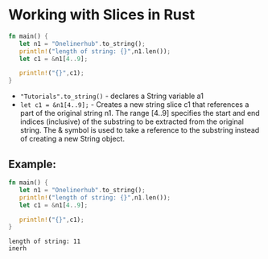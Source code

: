 # Working with Slices in Rust

```rust
fn main() {
   let n1 = "Onelinerhub".to_string();
   println!("length of string: {}",n1.len());
   let c1 = &n1[4..9]; 

   println!("{}",c1);
}
```

- `"Tutorials".to_string()` - declares a String variable a1
- `let c1 = &n1[4..9];` - Creates a new string slice c1 that references a part of the original string n1. The range [4..9] specifies the start and end indices (inclusive) of the substring to be extracted from the original string. The & symbol is used to take a reference to the substring instead of creating a new String object.

## Example: 
```rust
fn main() {
   let n1 = "Onelinerhub".to_string();
   println!("length of string: {}",n1.len());
   let c1 = &n1[4..9]; 

   println!("{}",c1);
}
```
```
length of string: 11
inerh
```

